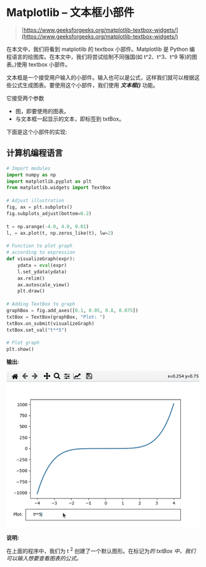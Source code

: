 # Matplotlib – 文本框小部件

> [https://www.geeksforgeeks.org/matplotlib-textbox-widgets/](https://www.geeksforgeeks.org/matplotlib-textbox-widgets/)

在本文中，我们将看到 matplotlib 的 textbox 小部件。Matplotlib 是 Python 编程语言的绘图库。在本文中，我们将尝试绘制不同强国(如 t^2、t^3、t^9 等)的图表。)使用 textbox 小部件。

文本框是一个接受用户输入的小部件。输入也可以是公式，这样我们就可以根据这些公式生成图表。要使用这个小部件，我们使用 ***文本框()*** 功能。

它接受两个参数

*   图，即要使用的图表。
*   与文本框一起显示的文本，即标签到 txtBox。

下面是这个小部件的实现:

## 计算机编程语言

```py
# Import modules
import numpy as np
import matplotlib.pyplot as plt
from matplotlib.widgets import TextBox

# Adjust illustration
fig, ax = plt.subplots()
fig.subplots_adjust(bottom=0.2)

t = np.arange(-4.0, 4.0, 0.01)
l, = ax.plot(t, np.zeros_like(t), lw=2)

# Function to plot graph 
# according to expression
def visualizeGraph(expr):
    ydata = eval(expr)
    l.set_ydata(ydata)
    ax.relim()
    ax.autoscale_view()
    plt.draw()

# Adding TextBox to graph
graphBox = fig.add_axes([0.1, 0.05, 0.8, 0.075])
txtBox = TextBox(graphBox, "Plot: ")
txtBox.on_submit(visualizeGraph)
txtBox.set_val("t**5")

# Plot graph
plt.show()
```

**输出:**

![textbox matplotlib](img/d56d9827c5b1c909fa8d892bbedfcd4d.png)

**说明:**

在上面的程序中，我们为 t <sup>2</sup> 创建了一个默认图形。在标记为*的 *txtBox* 中，我们可以输入想要查看图表的公式。*